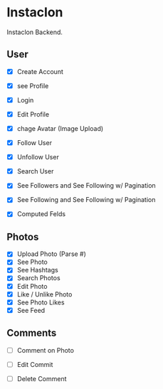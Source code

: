 #  Instaclon

Instaclon Backend.

## User

- [x] Create Account
- [x] see Profile
- [x] Login
- [x] Edit Profile
- [x] chage Avatar (Image Upload)
- [x] Follow User
- [x] Unfollow User
- [x] Search User
- [x] See Followers and See Following w/ Pagination
- [x] See Following and See Following w/ Pagination
- [x] Computed Felds


## Photos

- [x] Upload Photo (Parse #)
- [x] See Photo
- [x] See Hashtags
- [x] Search Photos
- [x] Edit Photo
- [x] Like / Unlike Photo
- [x] See Photo Likes
- [x] See Feed

## Comments

- [ ] Comment on Photo
- [ ] Edit Commit
- [ ] Delete Comment

